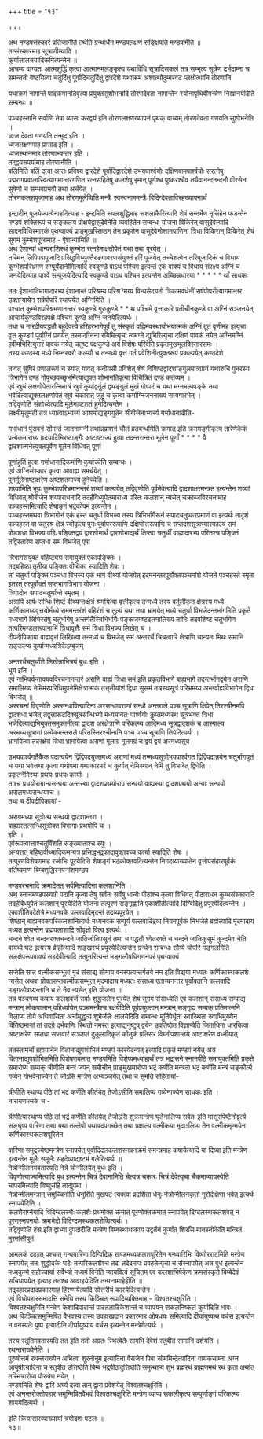 +++
title = "१३"

+++

  
अथ मण्डपसंस्कारं प्रतिजानीते तथेति ग्रन्थार्धेन मण्डपलक्षणं सङ्क्षिपति मण्डपमिति ॥  
तत्संस्कारमाह सूत्राणीत्यादि ।  
कुर्यात्तालत्रयादिकमित्यन्तेन ॥  
आचम्य वाग्यतः आत्मशुद्धिं कृत्वा आत्मानमलङ्कृत्य यथाविधि सूत्रादिसकलं तत्र सम्भृत्य सूत्रेण दर्भदाम्ना च समन्ततो वेष्टयित्वा चतुर्दिक्षु पूर्वादिचतुर्दिक्षु द्वारदेशे यथाक्रमं अश्वत्थौदुम्बरवट प्लक्षोत्थानि तोरणानि   
  
   
  
यथाक्रमं नामान्ते पादक्रमानतिवृत्या प्रयुक्तसुशोभनादि तोरणदेवता नामान्तेन स्योनापृथिवीमन्त्रेण निखानयेदिति सम्बन्धः ॥   
  
पञ्चहस्तानि सर्वाणि तेषां व्यासः करद्वयं इति तोरणलक्षणख्यापनं पृथक् वाच्यम् तोरणदेवता गणयति सुशोभनेति ।  
ध्वज देवता गणयति तन्मृद इति ॥  
ध्वजलक्षणमाह प्रासाद इति ।  
ध्वजस्थानमाह तोरणाभ्यन्तर इति ।  
तद्द्वयसपर्यामाह तोरणानीति ।  
बलिमिति बलिं दत्वा अन्तः प्रविश्य द्वारदेशे पूर्वादिद्वारदेशे उभयपार्श्वयोः दक्षिणवामपार्श्वयोः सरत्नेषु पद्मरागप्रवालास्वित्यागमान्तरगणित रत्नसहितेषु कलशेषु इमान् पूर्णश्च पुष्करश्चैव तथैवानन्दनन्दनौ वीरसेन सुषेणौ च सम्भवप्रभवौ तथा अर्चयेत् ।  
तोरणकलशपूजामाह अथ तोरणमूलेष्विति मन्त्रैः स्वस्वनाममन्त्रैः विदिग्देवताविरहख्यापनार्थं   
  
   
  
इन्द्रादीन् पूजयेज्यत्वेनाहदित्याह - इन्द्रमिति स्थलशुद्धिमाह सशलाकैरित्यादि शेषं सन्दर्भेण नृसिंहेन फडन्तेन मण्डपं शक्तिरूपं च सङ्कल्प्य प्रोक्षयेद्वासुदेवेनेति व्यवहितेन सम्बन्धः योजना विकिरेत् वासुदेवेत्यादि सादनविधिस्मारकं पृथग्वाक्यं प्राङ्मुखस्तिष्ठन् तेन प्रकृतेन वासुदेवेनोत्तानपाणिना त्रिधा विकिरान् विकिरेत् शेषं सुगमं कुम्भेशपूजामाह - ऐशान्यामिति ॥  
अथ ऐशान्यां धान्यराशिस्थं कुम्भेश रत्नहेमाक्षतोपेतं यथा तथा पूरयेत् ।  
तस्मिन् लिपिपद्मपूजादि प्रसिद्धविध्युक्तैरङ्गावरणसंयुक्तं हरिं पूजयेत् तच्चेशत्वेन तरिपूजादिकं च विधाय कुम्भेशपरिभ्रमण सम्पूर्येदानीमित्यादि स्वकुण्डे वाऽथ पश्चिम इत्यन्तं एकं वाक्यं च विधाय संरक्ष्य अग्निं च जनयेदित्याह पार्श्वे सम्पूजयेदित्यादि स्वकुण्डे वाऽथ पश्चिम इत्यन्तेन अच्छिन्नधारया * * * * * र्थां साधकः   
  
   
  
ततः ईशानादिभागादारभ्य ईशानान्तं परिश्रम्य परिश्र?मय्य विन्यसेदग्रतो त्रिकामवर्धनीं सर्षपोपरीत्यागमान्तर उक्तन्यायेन सर्षपोपरि स्थापयेत् अग्निमिति ।  
पश्चात् कुम्भेशपरिश्रमणानन्तरं स्वकुण्डे गुरुकुण्डे * * थ पश्चिमे वृत्ताकारे प्रतीचीनकुण्डे वा अग्निं सञ्जनयेत् आचार्यकुण्डविरहपक्षे पश्चिम कुण्डे अग्निं जनयेदित्यर्थः ।  
तथा च नारदीयपद्धतौ बहुदेवत्ये हरिहरभागेपूर्वं तु संस्कृतं वह्निमवस्थायोभयात्मकं अग्निं दूतं वृणीमह इत्यृचा वृत्त कुण्डगं पूर्वाग्निं प्रणयेत् तस्मादग्निना रयिमित्यृचा त्वमग्ने द्युभिरित्यृचा दक्षिणं पावकं नयेत् अग्निमग्निं हवीमभिरित्युत्तरं पावकं नयेत् चतुष्ट पक्षकुण्डे अयं विशेषः परिवेति प्रकृतमुखमूलविस्तारसमः ।  
तस्य कण्ठस्य मध्ये निम्नस्वरौ कल्प्यौ च तन्मध्ये वृत्त गर्त प्रवेशिनीत्युक्तरूपं प्रकल्पयेत् कण्ठदेशे   
  
   
  
तावत् सुषिरं प्रणालरूपं च स्यात् यावत् कनीयसी प्रविशेत् शेषं विशिष्टद्वादशाङ्गुलमात्रप्रायं यथारुचि पुनरस्य त्रिभागेन दण्डं गोपुच्छवच्छुभमित्याद्युक्त शोभानतिवृत्या विचित्रितं दण्डं कर्तव्यम् ।  
एवं स्रुचं लक्षणोपेतारत्निमात्रं स्रुवं कुर्याद्वर्तुलं द्व्यङ्गुलं मुखं गोष्पदं च यथा मग्नमल्पपङ्के तथा भवेदित्याद्युक्तलक्षणोपेतं स्रुवं चकारात् जुहूं च कृत्वा कर्माग्निजननाख्यं सम्यगारभेत् ।  
तद्विवृणोति संशोध्येत्यादि मूलेनाष्टशतं हुनेदित्यन्तेन ।  
लक्ष्मीमृतुमतीं तत्र ध्यात्वाऽभ्यर्च्य आश्रमाद्यङ्गयुतेन श्रीबीजेनाभ्यर्च्य गर्भाधानादीति-   
  
गर्भाधानं पुंसवनं सीमन्तं जातनामनी तथान्नप्राशनं चौलं व्रतबन्धमिति क्रमात् इति क्रममङ्गीकृत्य तारेणेकेकं प्रत्येकमाराध्य हृदयादिभिरष्टाङ्गैः अष्टाष्टाज्यं हुत्वा तदन्तरान्तरा मूलेन पूर्णां * * * * वै द्वादशात्मनेत्युक्तपूर्वेण मूलेन विधिवत् पूर्णा   
  
   
  
पूर्णाहुतिं हुत्वा गर्भाधानादिकर्माणि कुर्याच्चेति सम्बन्धः ।  
एवं अग्निसंस्कारं कृत्वा आवाह्य समर्चयेत् ।  
पुनर्मूलेनाष्टाक्षरेण अष्टशतमाज्यं हुनेच्चेति ॥  
शय्यामिति भूयः कुम्भेशपरिभ्रमानन्तरं शय्यां कल्पयेत् तद्विवृणोति पूर्वमेवेत्यादि द्वादशाक्षरमन्त्रत इत्यन्तेन शय्यां विधिवत् श्रीबीजेन शय्याराधनादि तदर्हविध्युपेतमाराध्य परितः कलशान् न्यसेत् चक्राब्जविरचनामाह पञ्चहस्तमित्यादि शेषाङ्गं भद्रकोपमं इत्यन्तेन ।  
पञ्चहस्तमथवा त्रिभागोनं एकं हस्तं चतुर्धा विभज्य तस्य त्रिभिर्भागैरूनं सपादचतुष्करप्रमाणं वा इत्यर्थः तादृशं पञ्चहस्तं वा चतुरश्रं क्षेत्रं स्वीकृत्य पुनः पूर्वापररूपाणि दक्षिणोत्तरूपाणि च सप्तदशसूत्राण्यास्फाल्य समं षोडशधा विभज्य वहिः पङ्क्तिद्वयं द्वारशोभार्थं द्वारशोभाद्यर्थं क्षिप्त्वा चतुर्थीं वाह्यादारभ्य परितश्च पङ्क्तिं तद्विस्तारेण सप्तधा समं विभजेत् एषां   
  
   
  
त्रिभागसंयुक्तं बहिष्ट्यश्र समायुक्तं एकापङ्क्तिः ।  
तद्बहिष्ठा तृतीया पङ्क्तिः वीथिका स्यादिति शेषः ।  
तां चतुर्थां पङ्क्तिं पञ्चधा विभज्य एकं भागं वीथ्यां योजयेत् इदमनन्तरपूर्वोक्तपञ्चमांशे योजने पञ्चहस्ते स्मृता इतरत् तत्पूर्वोक्तं सप्तभागत्रिभाग योजना ।  
त्रिपादोन सपादचतुर्थान्ते स्मृतम् ।  
अत्रापि आर्षः सन्धिः शिष्टं वीथ्यन्तःक्षेत्रं श्रमयित्वा वृत्तीकृत्य तन्मध्ये तस्य वर्तुलीकृत क्षेत्रस्य मध्ये कर्णिकामध्यवृत्तयोर्मध्ये सममन्तरंशं बहिरंशं च तुल्यं यथा तथा भ्रामयेत् मध्ये चतुर्धा विभजेदन्तर्भागमिति प्रकृते मध्यभागे त्रिभिस्तेषु चतुर्भागेषु अन्तर्गतैस्त्रिभिर्भागैः पङ्कजमष्टदलमालिख्य ताभिः तदवशिष्ट चतुर्भागेण तत्परिमण्डलरूपानाभिं त्रिधावृत्तैः समं त्रिधा विभज्य लिखेत् च ।  
दीपदीपिकायां वाह्यवृत्तं लिखित्वा तन्मध्यं च विभजेत् समं अन्तरर्धे त्रिचत्वारि क्षेत्राणि चान्यतः मिथः समानि सङ्कल्प्य कुर्यान्मध्यत्रिकेऽम्बुजम्   
  
   
  
अन्तरर्धचतुर्थांशे लिखेन्नाभित्रयं बुधः इति ।  
भूय इति ।  
एवं नाभिपर्यन्तावयवविरचनानन्तरं अराणि वाह्यं त्रिधा समं इति प्रकृतविभागे बाह्यभागे तदन्तर्भागद्वयेन अराणि समालिख्य नेमिमरपरिधिमुपनेमिक्षेत्रात्मकं तत्तृतीयांशं द्विधा सुसमं तत्रस्थसूत्रं परिभ्रमय्य अन्तर्वाह्यविभागेन द्विधा विभजेत् ॥  
अररचनां विवृणोति अरसन्धावित्यादिना अरसन्धावराणां सन्धौ अन्तराले पञ्च सूत्राणि क्षिपेत् तिरश्चीनमपि द्वादशधा भजेत् तद्वृत्तारूढदिक्सूत्रसन्धिभ्यो मध्यमानतः पार्श्वयोः कॢप्तमध्यस्थ सूत्रभक्तं त्रिधा भजेदित्याद्यभियुक्तसमुक्तनीत्या द्वादश अरक्षेत्राणि परिकल्प्य आदिमध्य सूत्रद्वादशकं च आस्पाल्य अरमध्यसूत्राणां प्रत्येकमन्तराले परितस्तिरश्चीनानि पञ्च पञ्च सूत्राणि क्षिपेदित्यर्थः ।  
भ्रामयित्वा तदरक्षेत्रं त्रिधा भ्रामयित्वा अराणां मूलाग्रं मूलमग्रं च द्वयं द्वयं अरमध्यसूत्र   
  
   
  
उभयपार्श्वगतैकैक पदान्वयेन द्विद्विपदयुक्तमध्यं अराणां मध्यं तन्मध्यसूत्रोभयपार्श्वगत द्विद्विपदान्नयेन चतुर्भागयुतं च यथा भवेत्तथा कृत्वा यथोपमा यथाकारमरं च कुर्यात् नेमिस्थान् नेमिं तु विभजेत् द्विधेति ।  
प्रकृतनेमिस्था प्रथयः प्रधयः कार्याः ।  
ताश्च प्रधयोराग्रान्यसन्धयः अन्तस्था द्वादशप्रथयोराग्र सन्धयो वाह्यस्था द्वादशप्रथयो अन्याः सन्धयो अरालमध्यसन्धयश्च ॥  
तथा च दीपदीपिकायां -   
  
अराग्रमध्या सूत्रोत्थ सन्धयो द्वादशान्तरा ।  
बाह्यास्तत्सन्धिसूत्रोक्त विभागाः प्रथयोपि च ॥  
इति ।  
एवंरूपत्वात्ताश्चतुर्विंशति सङ्ख्याताश्च स्युः ।  
अन्यत्तत् बहिष्ठवीथ्यादिकमन्यत्र प्रसिद्धभद्रकादावुक्तवच्च कार्या स्यादिति शेषः ।  
तत्पूरणविशेषणमाह रजोभिः पूरयेदिति शेषाङ्गं भद्रकोक्तवदित्यन्तेन निगदव्याख्यातेन वृत्तोपसंहारपूर्वकं वर्तिष्यमाण बिम्बशुद्धिस्नपनांशमण्डप   
  
   
  
मण्डपरचनादि क्रमादेतत् सर्वमित्यादिना कलशानिति ।  
अथ स्नानमण्डपस्याग्रे पदानि कृत्वा तेषु सर्वतः सर्वेषु धान्यैः पीठांश्च कृत्वा विधिवत् पीठाराधन कुम्भसंस्कारादि तदर्हविध्युपेतं कलशान् पूरयेदिति योजना तत्पूरणं सङ्गृह्णाति एकाशीतीत्यादि दिग्विदिक्षु प्रपूरयेदित्यन्तेन ॥  
एकाशीतिपदेक्षेत्रे मध्यनवके पल्लवादिमृदन्तं तद्रव्यपूरयेत् ।  
शिष्टान् बाह्यनवकपरिकलशानित्यर्थः मध्यनवकं सम्पूर्य पल्लवादिद्रव्य नियमपूर्वकं निभजेते ब्रह्मेत्यादि मृदमादाय मध्यत इत्यन्तेन ब्रह्मपलाशादि श्रीवृक्षो विल्व इत्यर्थः ।  
चन्दने श्वेत चन्दनरक्तचन्दने जातिर्जातिप्रसूनं तथा च पद्धतौ श्वेतरक्ते च चन्दने जातिकुसुमं कुन्दमेव चेति वायव्ये घट इत्यस्य व्रीहीत्यादि शङ्खस्थं प्रपूरयेदित्यन्तेन ग्रन्थेन सम्बन्धः सौम्ये चोपरि मङ्गलमिति सङ्क्षेपरूपवाक्यं सहदेवीत्यादि तत्पुनरित्यन्तं मङ्गलौषधिगणनपरं पृथग्वाक्यं   
  
   
  
सप्तेति सप्त वल्मीकसम्भूतां मृदं संसाद्य सोमाय वनस्पत्यन्तर्गतये नम इति विद्यया मध्यतः कर्णिकास्थकलशे न्यसेत् अथवा प्रोक्तसप्तवल्मीकसम्भूता मृदमादाय मध्यतः संसाध्य एतान्यनन्तर पूर्वोक्तानि पल्लवादि मङ्गलौषध्यन्तानि च ते नैव न्यसेत् इति योजना ॥  
तत्र पञ्चगव्य कषाय कलशवर्जं सर्वाः शुद्धजलेन पूरयेत् शेषं सुगमं संसाध्येति एवं कलशान् संसाध्य सम्पाद्य मन्त्रान् लोकपालान् वहिर्ध्यायेत् पञ्चमन्त्रैश्च रक्षयेदिति पूर्वप्रयुक्तान् मन्त्रान् सङ्गृह्य सम्यक् प्रतिमात्मनि विलाप्य तोये अधिवासितां अर्चामुद्धृत्य शुभैर्जलैः क्षालयेदिति सम्बन्धः मूर्तिपैर्धृतां स्वास्थितां स्वाभिमुख्येन वितिष्ठमानां तां तदग्रे दर्भपाणिः स्थितो नमस्त इत्याद्यनुष्टुप् द्वयेन उपतिष्ठेत विज्ञाप्येति जिताधिना धारयित्वा अष्टाक्षरेण सप्तधा सप्तवारं सञ्जप्तं दुकूलादिकृतं कौतुकं प्रतिसरं विघ्नोपशान्तये अष्टाक्षरेण वध्नीयात्   
  
   
  
ततस्तामर्चां ब्रह्मयानेन वितानाद्युपशोभितं मण्डपं कारयेदन्यत् इत्यादि प्रकृतं मण्डपं नयेत् अत्र वितानाद्युपशोभितमिति विशेषणबलात् मण्डपमिति विशेष्यमध्याहार्थं तत्र भद्रासने स्नानपीठे समायुक्तमिति प्रकृते समारोप्य सम्यक् त्रीणीति मन्त्रं जपन् समीचीन् प्राङ्मुखमारोप्य भद्रं कर्णेति मन्त्रतो भद्रं कर्णेति मन्त्रं सङ्कीर्त्य गव्येन गोभवेनाज्येन ते जोऽसि मन्त्रेण अभ्यञ्जयेत् तथा च सुमति संहितायां-   
  
त्रीणीति स्थाप्य पीठे तां भद्रं कर्णेति कीर्तयेत् तेजोऽसीति समालिप्य गव्येनाज्येन साधकः इति ।  
नारायणात्मके च -   
  
त्रीणीत्यास्थाप्य पीठे तां भद्रं कर्णेति कीर्तयेत् तेजोऽसि शुक्रमन्त्रेण घृतेनालिप्य सर्वतः इति मासूरपिष्टेनोद्वर्त्य सङ्घृष्य वारिणा तथा यथा तल्लेपो यथावदपगच्छेत् तथा प्रक्षाल्य वल्मीकया मृदाऽलिप्य तेन वल्मीकमृण्मयेन कर्णिकास्थकलशपूरितेन   
  
   
  
वारिणा समुद्रज्येष्ठमन्त्रेण स्नापयेत् पूर्वादिदलकलशस्नपनक्रमं समन्त्रमाह कषायेत्यादि या दिव्या इति मन्त्रेण इत्यन्तेन मूलैः समूलैः सहदेव्याद्यष्टमं गलैरित्यर्थः ॥  
नेत्रोन्मीलनमवतारयति नेत्रे चोन्मीलयेत् बुधः इति ।  
विवृणोत्याज्यमित्यादि बुध इत्यन्तेन चित्रं देवानामिति चेत्यत्र चकारः चित्रं देवेत्यृचा चैकमाप्यायस्वेति चापरमित्यादि विष्णुसंहि ताद्युपमा ।  
नेत्रोन्मीलमन्त्रान् समुच्चिनोति धेनुरिति मुखपटं त्यक्त्वा प्रदर्शिता धेनुः नेत्रोन्मीलनकृतो गुरोर्दक्षिणा भवेत् इत्यर्थः स्नापयेदिति ।  
कलशैराग्नेयादि विदिग्दलस्थैः कलशैः प्रथमोक्त क्रमात् पूरणोक्तक्रमात् स्नापयेत् दिग्दलस्थकलशवत् न पूरणस्नपनयोः क्रमभेदो विदिग्दलस्थकलशेष्वित्यर्थः ।  
तद्विवृणोति हंस इति द्वाभ्यां द्रुपदादीति मन्त्रेण बिम्बस्थाधःकाय उद्वर्तनं कुर्यात् शिरसि मानस्तोकेति मन्त्रितं मुरमांसीयुतं   
  
   
  
आमलकं दद्यात् पश्चात् गन्धवारिणा दिग्विदिक् खण्डमध्यकलशपूरितेन गन्ध्वारिभिः विष्णोरराटमिति मन्त्रेण स्नापयेत् ततः शुद्धोदकैः घटैः तत्परिकलशैश्च तदा तदेदमापः प्रवहतेत्यृचा च संस्नापयेत् अत्र बुध इत्यन्तेन मध्यकुम्भे सहोच्चार्या सर्वेभ्यो मध्यमं विनेति न्यायवित्वं सूचितम् एवं कलशाभिषेकेण क्रमसंस्कृते बिम्बेदेवं सन्निधापयेत् इत्याह ततश्च आवाहयेदिति तन्मन्त्रमाहेहीति ॥  
तदुपहारप्रदादप्रकारमाह हिरण्मयेत्यादि सोत्तरीयं कारयेदित्यन्तेन ।  
एवं विधोपहारसमादत्ति समेधि तस्य किञ्चित् रूपादिव्यक्तिमाह - विश्वतश्चक्षुरिति ।  
विश्वतश्चक्षुरिति मन्त्रेण केशादिपादान्तं पादतलादिकेशान्तं च व्यापयन् सकलनिष्कलं कुर्यादिति भावः ।  
अथ किञ्चित्समुन्मिषित वैभवस्य तस्य उपहारप्रदान प्रकारमाह ओषधयः समित्यादि दीर्घायुष्याथ वर्चस इत्यन्तेन न वनस्पतेः पुष्प इत्यादीनि दीर्घायुष्याय वर्चस इत्यन्तेन मन्त्रेणेत्यर्थः ।   
  
   
  
तस्य स्तुतिमवतारयति तत इति ततो अग्रतः स्थित्वेतैः सामभि देवेशं स्तुवीत सामानि दर्शयति ।  
रथन्तराख्येनेति ।  
पुरुषोत्तमं रथन्तराख्येन अभित्वा शूरनोनुम इत्यादिना वैराजेन पिबा सोममिन्द्रेत्यादिना गायकसाम्ना अग्न आयूंषीत्यादिना च स्तुवीत उत्तिष्ठेति बिम्बं भद्रपीठादुत्तिष्ठेति समुत्थाप्य शुभं ब्रह्मरथं ब्राह्मणमथं रथं कृता अर्थात् तस्मिन्नारोप्य पौरुषेण नयेत् ।  
मण्डपमिति शेषः द्वारि अर्घ्यं दत्वा तान् द्वारा प्रवेशयेत् विश्वतश्चक्षुरिति ।  
एवं अनन्तरोक्तोपहार समुन्मिषितवैभवं विश्वतश्चक्षुरिति मन्त्रेण व्याप्य सकलीकृत्य सम्पूर्णाङ्गं परिकल्प्य शाययेदित्यर्थः ।   
  
इति क्रियासारव्याख्यायां त्रयोदशः पटलः ॥  
१३॥   
